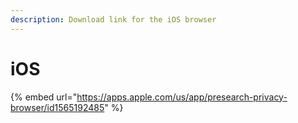 ```yaml
---
description: Download link for the iOS browser
---
```


# iOS

{% embed url="https://apps.apple.com/us/app/presearch-privacy-browser/id1565192485" %}
